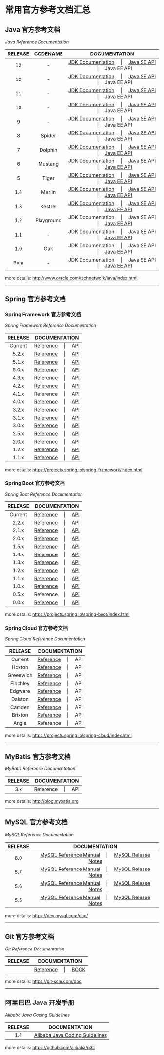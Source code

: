 # 常用官方参考文档汇总

## Java 官方参考文档
*Java Reference Documentation*

| RELEASE | CODENAME | DOCUMENTATION |
| :-: | :-: | :-: |
| 12 | - | [JDK Documentation](https://docs.oracle.com/javase/13) &emsp;&#124;&emsp; [Java SE API](https://docs.oracle.com/en/java/javase/13/docs/api/index.html) &emsp;&#124;&emsp; Java EE API |
| 12 | - | [JDK Documentation](https://docs.oracle.com/javase/12) &emsp;&#124;&emsp; [Java SE API](https://docs.oracle.com/en/java/javase/12/docs/api/index.html) &emsp;&#124;&emsp; Java EE API |
| 11 | - | [JDK Documentation](https://docs.oracle.com/javase/11) &emsp;&#124;&emsp; [Java SE API](https://docs.oracle.com/en/java/javase/11/docs/api/index.html) &emsp;&#124;&emsp; Java EE API |
| 10 | - | [JDK Documentation](https://docs.oracle.com/javase/10) &emsp;&#124;&emsp; [Java SE API](https://docs.oracle.com/javase/10/docs/api) &emsp;&#124;&emsp; Java EE API |
| 9 | - | [JDK Documentation](https://docs.oracle.com/javase/9) &emsp;&#124;&emsp; [Java SE API](https://docs.oracle.com/javase/9/docs/api) &emsp;&#124;&emsp; Java EE API |
| 8 | Spider | [JDK Documentation](https://docs.oracle.com/javase/8) &emsp;&#124;&emsp; [Java SE API](https://docs.oracle.com/javase/8/docs/api) &emsp;&#124;&emsp; [Java EE API](https://javaee.github.io/javaee-spec/javadocs/) |
| 7 | Dolphin | [JDK Documentation](https://docs.oracle.com/javase/7/docs) &emsp;&#124;&emsp; [Java SE API](https://docs.oracle.com/javase/7/docs/api) &emsp;&#124;&emsp; [Java EE API](https://docs.oracle.com/javaee/7/api/) |
| 6 | Mustang | [JDK Documentation](https://docs.oracle.com/javase/6/docs) &emsp;&#124;&emsp; [Java SE API](https://docs.oracle.com/javase/6/docs/api) &emsp;&#124;&emsp; [Java EE API](https://docs.oracle.com/javaee/6/api/) |
| 5 | Tiger | [JDK Documentation](https://docs.oracle.com/javase/5/docs) &emsp;&#124;&emsp; [Java SE API](https://docs.oracle.com/javase/5/docs/api) &emsp;&#124;&emsp; [Java EE API](https://docs.oracle.com/javaee/5/api/) |
| 1.4 | Merlin | [JDK Documentation](https://docs.oracle.com/javase/1.4/docs) &emsp;&#124;&emsp; [Java SE API](https://docs.oracle.com/javase/1.4/docs/api) &emsp;&#124;&emsp; [Java EE API](https://docs.oracle.com/javaee/1.4/api/) |
| 1.3 | Kestrel | [JDK Documentation](https://docs.oracle.com/javase/1.3/docs) &emsp;&#124;&emsp; [Java SE API](https://docs.oracle.com/javase/1.3/docs/api) &emsp;&#124;&emsp; [Java EE API](https://docs.oracle.com/javaee/1.3/api/) |
| 1.2 | Playground | JDK Documentation &emsp;&#124;&emsp; Java SE API &emsp;&#124;&emsp; [Java EE API](https://docs.oracle.com/javaee/1.2/api) |
| 1.1 | - | JDK Documentation &emsp;&#124;&emsp; Java SE API &emsp;&#124;&emsp; [Java EE API](https://docs.oracle.com/javaee/1.2/api) |
| 1.0 | Oak | JDK Documentation &emsp;&#124;&emsp; Java SE API &emsp;&#124;&emsp; [Java EE API](https://docs.oracle.com/javaee/1.2/api) |
| Beta | - | JDK Documentation &emsp;&#124;&emsp; Java SE API &emsp;&#124;&emsp; [Java EE API](https://docs.oracle.com/javaee/1.2/api) |
more details: http://www.oracle.com/technetwork/java/index.html

- - -

## Spring 官方参考文档
### Spring Framework 官方参考文档
*Spring Framework Reference Documentation*

| RELEASE | DOCUMENTATION |
| :-: | :-: |
| Current | [Reference](https://docs.spring.io/spring-framework/docs/current/spring-framework-reference) &emsp;&#124;&emsp; [API](https://docs.spring.io/spring-framework/docs/current/javadoc-api) |
| 5.2.x | [Reference](https://docs.spring.io/spring-framework/docs/5.2.x/spring-framework-reference) &emsp;&#124;&emsp; [API](https://docs.spring.io/spring-framework/docs/5.2.x/javadoc-api) |
| 5.1.x | [Reference](https://docs.spring.io/spring-framework/docs/5.1.x/spring-framework-reference) &emsp;&#124;&emsp; [API](https://docs.spring.io/spring-framework/docs/5.1.x/javadoc-api) |
| 5.0.x | [Reference](https://docs.spring.io/spring-framework/docs/5.0.x/spring-framework-reference) &emsp;&#124;&emsp; [API](https://docs.spring.io/spring-framework/docs/5.0.x/javadoc-api) |
| 4.3.x | [Reference](https://docs.spring.io/spring-framework/docs/4.3.x/spring-framework-reference/html) &emsp;&#124;&emsp; [API](https://docs.spring.io/spring-framework/docs/4.3.x/javadoc-api) |
| 4.2.x | [Reference](https://docs.spring.io/spring-framework/docs/4.2.x/spring-framework-reference/html) &emsp;&#124;&emsp; [API](https://docs.spring.io/spring-framework/docs/4.2.x/javadoc-api) |
| 4.1.x | [Reference](https://docs.spring.io/spring-framework/docs/4.1.x/spring-framework-reference/html) &emsp;&#124;&emsp; [API](https://docs.spring.io/spring-framework/docs/4.1.x/javadoc-api) |
| 4.0.x | [Reference](https://docs.spring.io/spring-framework/docs/4.0.x/spring-framework-reference/html) &emsp;&#124;&emsp; [API](https://docs.spring.io/spring-framework/docs/4.0.x/javadoc-api) |
| 3.2.x | [Reference](https://docs.spring.io/spring-framework/docs/3.2.x/spring-framework-reference/html) &emsp;&#124;&emsp; [API](https://docs.spring.io/spring-framework/docs/3.2.x/javadoc-api) |
| 3.1.x | [Reference](https://docs.spring.io/spring-framework/docs/3.1.x/spring-framework-reference/html) &emsp;&#124;&emsp; [API](https://docs.spring.io/spring-framework/docs/3.1.x/javadoc-api) |
| 3.0.x | [Reference](https://docs.spring.io/spring-framework/docs/3.0.x/reference) &emsp;&#124;&emsp; [API](https://docs.spring.io/spring-framework/docs/3.0.x/javadoc-api) |
| 2.5.x | [Reference](https://docs.spring.io/spring-framework/docs/2.5.x/reference) &emsp;&#124;&emsp; [API](https://docs.spring.io/spring-framework/docs/2.5.x/javadoc-api) |
| 2.0.x | [Reference](https://docs.spring.io/spring-framework/docs/2.0.x/reference) &emsp;&#124;&emsp; [API](https://docs.spring.io/spring-framework/docs/2.0.x/api) |
| 1.2.x | [Reference](https://docs.spring.io/spring-framework/docs/1.2.x/reference) &emsp;&#124;&emsp; [API](https://docs.spring.io/spring-framework/docs/1.2.x/javadoc-api) |
| 1.1.x | [Reference](https://docs.spring.io/spring-framework/docs/1.1.x/reference) &emsp;&#124;&emsp; [API](https://docs.spring.io/spring-framework/docs/1.1.x/javadoc-api) |
more details: https://projects.spring.io/spring-framework/index.html

### Spring Boot 官方参考文档
*Spring Boot Reference Documentation*

| RELEASE | DOCUMENTATION |
| :-: | :-: |
| Current | [Reference](https://docs.spring.io/spring-boot/docs/current/reference/html) &emsp;&#124;&emsp; [API](https://docs.spring.io/spring-boot/docs/current/api) |
| 2.2.x | [Reference](https://docs.spring.io/spring-boot/docs/2.2.x/reference/html) &emsp;&#124;&emsp; [API](https://docs.spring.io/spring-boot/docs/2.2.x/api) |
| 2.1.x | [Reference](https://docs.spring.io/spring-boot/docs/2.1.x/reference/html) &emsp;&#124;&emsp; [API](https://docs.spring.io/spring-boot/docs/2.1.x/api) |
| 2.0.x | [Reference](https://docs.spring.io/spring-boot/docs/2.0.x/reference/html) &emsp;&#124;&emsp; [API](https://docs.spring.io/spring-boot/docs/2.0.x/api) |
| 1.5.x | [Reference](https://docs.spring.io/spring-boot/docs/1.5.x/reference/html) &emsp;&#124;&emsp; [API](https://docs.spring.io/spring-boot/docs/1.5.x/api) |
| 1.4.x | [Reference](https://docs.spring.io/spring-boot/docs/1.4.x/reference/html) &emsp;&#124;&emsp; [API](https://docs.spring.io/spring-boot/docs/1.4.x/api) |
| 1.3.x | [Reference](https://docs.spring.io/spring-boot/docs/1.3.x/reference/html) &emsp;&#124;&emsp; [API](https://docs.spring.io/spring-boot/docs/1.3.x/api) |
| 1.2.x | [Reference](https://docs.spring.io/spring-boot/docs/1.2.x/reference/html) &emsp;&#124;&emsp; [API](https://docs.spring.io/spring-boot/docs/1.2.x/api) |
| 1.1.x | [Reference](https://docs.spring.io/spring-boot/docs/1.1.x/reference/html) &emsp;&#124;&emsp; [API](https://docs.spring.io/spring-boot/docs/1.1.x/api) |
| 1.0.x | [Reference](https://docs.spring.io/spring-boot/docs/1.0.x/reference/html) &emsp;&#124;&emsp; [API](https://docs.spring.io/spring-boot/docs/1.0.x/api) |
| 0.5.x | Reference &emsp;&#124;&emsp; [API](https://docs.spring.io/spring-boot/docs/0.5.x/api) |
| 0.0.x | [Reference](https://docs.spring.io/spring-boot/docs/0.0.x/reference/html) &emsp;&#124;&emsp; [API](https://docs.spring.io/spring-boot/docs/0.0.x/api) |
more details: https://projects.spring.io/spring-boot/index.html

### Spring Cloud 官方参考文档
*Spring Cloud Reference Documentation*

| RELEASE | DOCUMENTATION |
| :-: | :-: |
| Current | [Reference](https://cloud.spring.io/spring-cloud-static/current/reference/html) &emsp;&#124;&emsp; API |
| Hoxton | [Reference](https://cloud.spring.io/spring-cloud-static/Hoxton.SR1/reference/html) &emsp;&#124;&emsp; API |
| Greenwich | [Reference](https://cloud.spring.io/spring-cloud-static/Greenwich.SR5) &emsp;&#124;&emsp; API |
| Finchley | [Reference](http://cloud.spring.io/spring-cloud-static/Finchley.SR4) &emsp;&#124;&emsp; API |
| Edgware | [Reference](http://cloud.spring.io/spring-cloud-static/Edgware.SR6) &emsp;&#124;&emsp; API |
| Dalston | [Reference](http://cloud.spring.io/spring-cloud-static/Dalston.SR5) &emsp;&#124;&emsp; API |
| Camden | [Reference](http://cloud.spring.io/spring-cloud-static/Camden.SR7) &emsp;&#124;&emsp; API |
| Brixton | [Reference](http://cloud.spring.io/spring-cloud-static/Brixton.SR7) &emsp;&#124;&emsp; API |
| Angle | Reference &emsp;&#124;&emsp; API |
more details: https://projects.spring.io/spring-cloud/index.html

- - -

## MyBatis 官方参考文档
*MyBatis Reference Documentation*

|RELEASE | DOCUMENTATION |
| :-: | :-: |
| 3.x | [Reference](http://www.mybatis.org/mybatis-3) &emsp;&#124;&emsp; API |
more details: http://blog.mybatis.org

- - -
## MySQL 官方参考文档
*MySQL Reference Documentation*

| RELEASE | DOCUMENTATION |
| :-: | :-: |
| 8.0 | [MySQL Reference Manual](https://dev.mysql.com/doc/refman/8.0/en) &emsp;&#124;&emsp; [MySQL Release Notes](https://dev.mysql.com/doc/relnotes/mysql/8.0/en/) |
| 5.7 | [MySQL Reference Manual](https://dev.mysql.com/doc/refman/5.7/en) &emsp;&#124;&emsp; [MySQL Release Notes](https://dev.mysql.com/doc/relnotes/mysql/8.0/en/) |
| 5.6 | [MySQL Reference Manual](https://dev.mysql.com/doc/refman/5.6/en) &emsp;&#124;&emsp; [MySQL Release Notes](https://dev.mysql.com/doc/relnotes/mysql/5.6/en/) |
| 5.5 | [MySQL Reference Manual](https://dev.mysql.com/doc/refman/5.5/en) &emsp;&#124;&emsp; [MySQL Release Notes](https://dev.mysql.com/doc/relnotes/mysql/5.5/en/) |
more details: https://dev.mysql.com/doc/

- - -

## Git 官方参考文档
*Git Reference Documentation*

| RELEASE | DOCUMENTATION |
| :-: | :-: |
|  | [Reference](https://git-scm.com/docs) &emsp;&#124;&emsp; [BOOK](https://git-scm.com/book/zh/v2) |
more details: https://git-scm.com/doc

- - -

## 阿里巴巴 Java 开发手册
*Alibaba Java Coding Guidelines*

| RELEASE  | DOCUMENTATION |
| :-: | :-: |
|  1.4 | [Alibaba Java Coding Guidelines](https://github.com/alibaba/p3c/blob/master/阿里巴巴Java开发手册（详尽版）.pdf) |
more details: https://github.com/alibaba/p3c